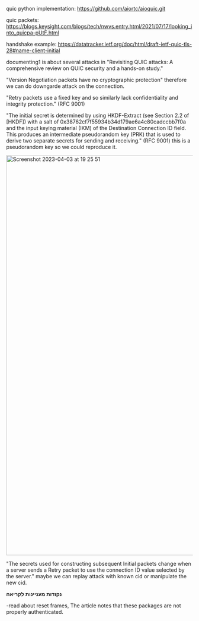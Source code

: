 quic python implementation: https://github.com/aiortc/aioquic.git

quic packets:  https://blogs.keysight.com/blogs/tech/nwvs.entry.html/2021/07/17/looking_into_quicpa-pUtF.html

handshake example: https://datatracker.ietf.org/doc/html/draft-ietf-quic-tls-28#name-client-initial

documenting1 is about several attacks in "Revisiting QUIC attacks: A comprehensive review on QUIC security
and a hands-on study." 

"Version Negotiation packets have no cryptographic protection" therefore we can do downgarde attack on the connection.

"Retry packets use a fixed key and so similarly lack confidentiality and integrity protection." (RFC 9001)

"The initial secret is determined by using HKDF-Extract (see Section 2.2 of [HKDF]) with a 
salt of 0x38762cf7f55934b34d179ae6a4c80cadccbb7f0a and the input keying material (IKM)
of the Destination Connection ID field. This produces an intermediate pseudorandom key (PRK)
that is used to derive two separate secrets for sending and receiving." (RFC 9001) this is a pseudorandom key so we could reproduce it.


<img width="1078" alt="Screenshot 2023-04-03 at 19 25 51" src="https://user-images.githubusercontent.com/84244797/229570311-055ef52b-d9a9-4ad3-ba58-272d43ca1e1d.png">

"The secrets used for constructing subsequent Initial packets change when a server sends a Retry packet to use the connection ID value selected by the server." maybe we can replay attack with known cid or manipulate the new cid.


**נקודות מעניינות לקריאה**

-read about reset frames, The article notes that these packages are not properly authenticated.
